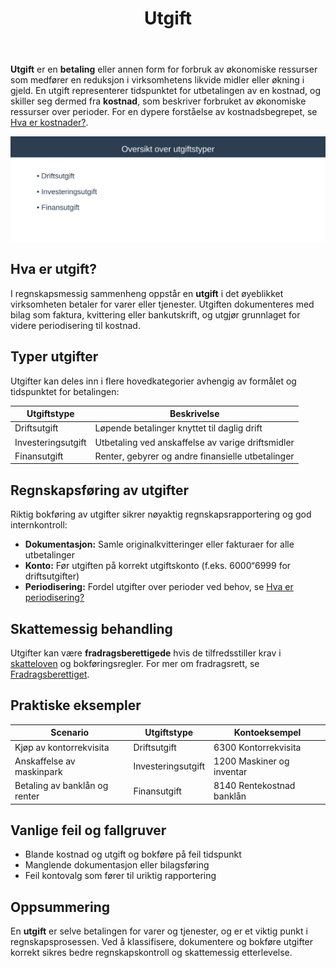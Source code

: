 ﻿---
title: "Utgift"
seoTitle: "Utgift"
description: '**Utgift** er en **betaling** eller annen form for forbruk av økonomiske ressurser som medfører en reduksjon i virksomhetens likvide midler eller økning i gj...'
---

**Utgift** er en **betaling** eller annen form for forbruk av økonomiske ressurser som medfører en reduksjon i virksomhetens likvide midler eller økning i gjeld. En utgift representerer tidspunktet for utbetalingen av en kostnad, og skiller seg dermed fra **kostnad**, som beskriver forbruket av økonomiske ressurser over perioder. For en dypere forståelse av kostnadsbegrepet, se [Hva er kostnader?](/blogs/regnskap/hva-er-kostnader "Hva er Kostnader i Regnskap? Komplett Guide til Kostnadstyper og Regnskapsføring").

![Oversikt over utgiftstyper](utgift-oversikt.svg)

## Hva er utgift?

I regnskapsmessig sammenheng oppstår en **utgift** i det øyeblikket virksomheten betaler for varer eller tjenester. Utgiften dokumenteres med bilag som faktura, kvittering eller bankutskrift, og utgjør grunnlaget for videre periodisering til kostnad.

## Typer utgifter

Utgifter kan deles inn i flere hovedkategorier avhengig av formålet og tidspunktet for betalingen:

| Utgiftstype        | Beskrivelse                                           |
|--------------------|-------------------------------------------------------|
| Driftsutgift       | Løpende betalinger knyttet til daglig drift           |
| Investeringsutgift | Utbetaling ved anskaffelse av varige driftsmidler     |
| Finansutgift       | Renter, gebyrer og andre finansielle utbetalinger     |

## Regnskapsføring av utgifter

Riktig bokføring av utgifter sikrer nøyaktig regnskapsrapportering og god internkontroll:

* **Dokumentasjon:** Samle originalkvitteringer eller fakturaer for alle utbetalinger
* **Konto:** Før utgiften på korrekt utgiftskonto (f.eks. 6000“6999 for driftsutgifter)
* **Periodisering:** Fordel utgifter over perioder ved behov, se [Hva er periodisering?](/blogs/regnskap/hva-er-periodisering "Hva er Periodisering? Guide til Periodisering i Regnskap")

## Skattemessig behandling

Utgifter kan være **fradragsberettigede** hvis de tilfredsstiller krav i [skatteloven](/blogs/regnskap/hva-er-skatt "Hva er Skatt? Komplett Guide til Skatteregler i Norge") og bokføringsregler. For mer om fradragsrett, se [Fradragsberettiget](/blogs/regnskap/fradragsberettiget "Fradragsberettiget “ Når kostnader og utgifter kan trekkes fra").

## Praktiske eksempler

| Scenario                      | Utgiftstype        | Kontoeksempel                         |
|-------------------------------|--------------------|---------------------------------------|
| Kjøp av kontorrekvisita       | Driftsutgift       | 6300 Kontorrekvisita                  |
| Anskaffelse av maskinpark     | Investeringsutgift | 1200 Maskiner og inventar             |
| Betaling av banklån og renter | Finansutgift       | 8140 Rentekostnad banklån             |

## Vanlige feil og fallgruver

* Blande kostnad og utgift og bokføre på feil tidspunkt
* Manglende dokumentasjon eller bilagsføring
* Feil kontovalg som fører til uriktig rapportering

## Oppsummering

En **utgift** er selve betalingen for varer og tjenester, og er et viktig punkt i regnskapsprosessen. Ved å klassifisere, dokumentere og bokføre utgifter korrekt sikres bedre regnskapskontroll og skattemessig etterlevelse.









